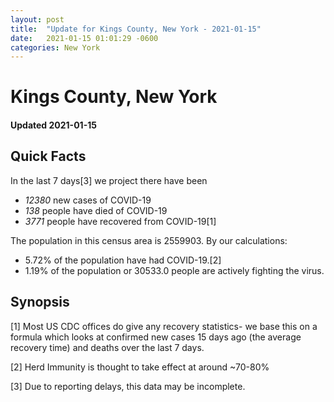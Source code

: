 ```yaml
---
layout: post
title:  "Update for Kings County, New York - 2021-01-15"
date:   2021-01-15 01:01:29 -0600
categories: New York
---
```


# Kings County, New York
#### Updated 2021-01-15

## Quick Facts

In the last 7 days[3] we project there have been
- *12380* new cases of COVID-19
- *138* people have died of COVID-19
- *3771* people have recovered from COVID-19[1]

The population in this census area is 2559903. By our calculations:
- 5.72% of the population have had COVID-19.[2]
- 1.19% of the population or 30533.0 people are actively fighting the virus.

## Synopsis




[1] Most US CDC offices do give any recovery statistics- we base this on a formula which looks at confirmed new cases
15 days ago (the average recovery time) and deaths over the last 7 days.

[2] Herd Immunity is thought to take effect at around ~70-80%

[3] Due to reporting delays, this data may be incomplete.
 
    